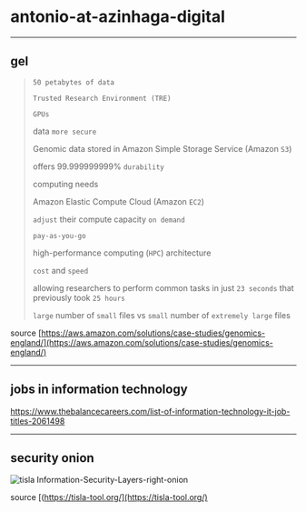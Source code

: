 # antonio-at-azinhaga-digital

---

## gel

> `50 petabytes of data`
>
> `Trusted Research Environment (TRE)`
>  
> `GPUs`
>
> data `more secure`
>
> Genomic data stored in Amazon Simple Storage Service (Amazon `S3`)
>
> offers 99.999999999% `durability`
>
> computing needs
>
> Amazon Elastic Compute Cloud (Amazon `EC2`)  
>
> `adjust` their compute capacity `on demand`
>
> `pay-as-you-go`
>
> high-performance computing (`HPC`) architecture
>
> `cost` and `speed`
>
> allowing researchers to perform common tasks in just `23 seconds` that previously took `25 hours`
>
> `large` number of `small` files vs `small` number of `extremely large` files

source [https://aws.amazon.com/solutions/case-studies/genomics-england/](https://aws.amazon.com/solutions/case-studies/genomics-england/)

---

## jobs in information technology

<https://www.thebalancecareers.com/list-of-information-technology-it-job-titles-2061498>

---

## security onion

![tisla Information-Security-Layers-right-onion](https://tisla-tool.org/wp-content/uploads/2020/05/Information-Security-Layers-right-onion-Whiteback-1.png)

source [(https://tisla-tool.org/](https://tisla-tool.org/)
